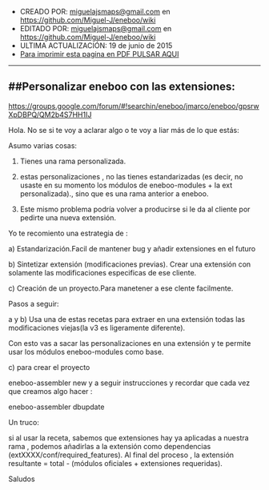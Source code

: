 * CREADO POR: miguelajsmaps@gmail.com en https://github.com/Miguel-J/eneboo/wiki
* EDITADO POR: miguelajsmaps@gmail.com en https://github.com/Miguel-J/eneboo/wiki
* ULTIMA ACTUALIZACIÓN: 19 de junio de 2015
* [Para imprimir esta pagina en PDF PULSAR AQUI](https://gitprint.com/Miguel-J/eneboo/wiki/Personalizar-eneboo-con-las-extensiones)

----

##Personalizar eneboo con las extensiones:
-----------------------------

https://groups.google.com/forum/#!searchin/eneboo/jmarco/eneboo/gpsrwXpDBPQ/QM2b4S7HH1IJ

Hola. No se si te voy a aclarar algo o te voy a liar más de lo que estás:

Asumo varias cosas:

1) Tienes una rama personalizada.

2) estas personalizaciones , no las tienes estandarizadas (es decir, no usaste en su momento los módulos de eneboo-modules + la ext personalizada)., sino que es una rama anterior a eneboo.

3) Este mismo problema podría volver a producirse si le da al cliente por pedirte una nueva extensión.

Yo te recomiento una estrategia  de :

a) Estandarización.Facil de mantener bug y añadir extensiones en el futuro

b) Sintetizar extensión (modificaciones previas). Crear una extensión con solamente las modificaciones especificas de ese cliente.

c) Creación de un proyecto.Para manetener a ese clente facilmente.




Pasos a seguir:

a y b) Usa una de estas recetas para extraer en una extensión todas las modificaciones viejas(la v3 es ligeramente diferente).

Con esto vas a sacar las personalizaciones en una extensión y te permite usar los módulos eneboo-modules como base.

c) para crear el proyecto

eneboo-assembler new y a seguir instrucciones y recordar que cada vez que creamos algo hacer :

eneboo-assembler dbupdate


Un truco:

si al usar la receta, sabemos que extensiones hay ya aplicadas a nuestra rama , podemos añadirlas a la extensión como dependencias (extXXXX/conf/required_features). Al final del proceso , la extensión resultante = total  - (módulos oficiales + extensiones requeridas).

Saludos

